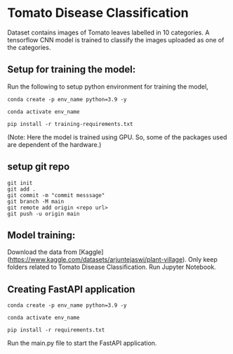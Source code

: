 # Tomato Disease Classification

  Dataset contains images of Tomato leaves labelled in 10 categories. A tensorflow CNN model is trained to classify the images uploaded as one of the categories.

## Setup for training the model:

Run the following to setup python environment for training the model,
```
conda create -p env_name python=3.9 -y
```
```
conda activate env_name
```
``` 
pip install -r training-requirements.txt
```

(Note: Here the model is trained using GPU. So, some of the packages used are dependent of the hardware.)

## setup git repo

```
git init
git add .
git commit -m "commit messsage"
git branch -M main
git remote add origin <repo url>
git push -u origin main
```

## Model training:
Download the data from [Kaggle] (https://www.kaggle.com/datasets/arjuntejaswi/plant-village).
Only keep folders related to Tomato Disease Classification.
Run Jupyter Notebook.

## Creating FastAPI application
```
conda create -p env_name python=3.9 -y
```
```
conda activate env_name
```
``` 
pip install -r requirements.txt
```

Run the main.py file to start the FastAPI application.